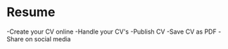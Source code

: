 # Resume
-Create your CV online
-Handle your CV's
-Publish CV
-Save CV as PDF
-Share on social media
